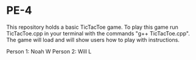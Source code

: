 # PE-4

This repository holds a basic TicTacToe game. To play this game run TicTacToe.cpp in your terminal with the commands "g++ TicTacToe.cpp". The game will load and will show users how to play with instructions.

Person 1: Noah W
Person 2: Will L
